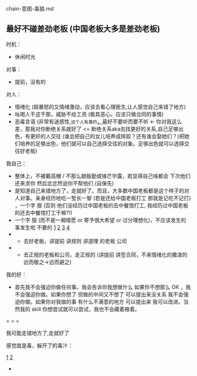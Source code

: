 
chain-意图-毒狼.md

## 最好不碰差劲老板 (中国老板大多是差劲老板)

时机：
- 休闲时光

对事：
- 提前，没有的

对人：
- 情绪化  (超暴怒的又情绪激动，应该去看心理医生,让人感觉自己来错了地方)
- 吆喝人干这干那，威胁不给工资  (极其恶心。应该只做合同的事情)
- 恶毒言语 (非常有迷惑性,`这个人有毒的`[，](https://github.com/7900ms/000nottheater_deserted_systemlibrary/blob/master/supplementary/slang-FUD.md)最好不要听而要不听 <- 你对我这么差，那我对你断绝关系就好了 <= 断绝关系aka去找更好的关系,自己足够出色，有更好的人交往 (谁会把自己的女儿培养成摔跤？还有谁会娶她们？)把她们培养的足够出色，他们就可以自己选择交往的对象。足够出色就可以选择交往好老板)

我自己：
- 整体上，不被戴高帽 / 不那么献殷勤或锋芒毕露，若显得自己啥都会 下次他们还来求你 然后忿忿然说你不帮他们 (自保先)
- 是知道自己来错地方了，走就好了。而且，大多数中国老板都是这个样子的对人对事。亲身经历地吃一堑长一智 (若是还给中国老板打工 那就是记吃不记打) ，一个字 狠 (否则 他们没经历过中国老板的去中餐馆打工, 我经历过中国老板的还去中餐馆打工干嘛?!)
- 一个字 狠 (而不是一厢情愿 or 寄予很大希望 or 过分理想化)，不应该发生的事发生啦 不要的 [1](https://www.youtube.com/watch?v=39UmAn3F3ro#北京市民对六四的反应) [2](https://www.youtube.com/watch?v=ENrGa0Dh-6E#查良鏞論六四) [3](https://www.youtube.com/watch?v=ENrGa0Dh-6E##特别不应该发生的事情就发生啦-以后就不跟它发生任何联系-很难过-越来越不开心当然也会考虑去移民的) [4](https://www.youtube.com/watch?v=HAUo4kBkTvU#陈道明妻子杜宪youtube.com#watch?v=IIitXReq0Fk#-请大家记住这黑色的日子)
- - 去好老板，讲提前 讲规则 讲道理 的老板 公司
- - 去正规的老板和公司，走正规的 (讲提前 讲签合同，不来情绪化的撒泼的 远而敬之->远而避之)

我的好：
- 首先我不会强迫你做任何事。我会告诉你我想做什么 如果你不想那么 OK ，我不会强迫你做。如果你想了 但做的中间又不想了 可以提出来没关系 我不会强迫你做。如果你对我做的事 有什么不满意的地方 可以提出来 我可以改进。当然我的 skill 你想尝试就可以尝试，我也不会藏着掖着。



= = =

我可能走错地方了,走就好了

感觉就是毒，躲开了的毒汁：

[1](https://github.com/7900ms/000nottheater_deserted_systemlibrary/blob/master/supplementary/slang-FUD.md#有毒的人)
[2](https://www.youtube.com/watch?v=cfjjmUtt4Jc#在专制制度下,计天下,记苍生,往往有毒)

-
